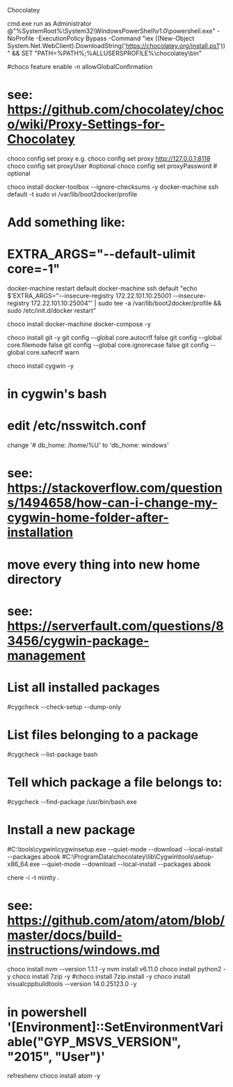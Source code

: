 Chocolatey

cmd.exe run as Administrator
@"%SystemRoot%\System32\WindowsPowerShell\v1.0\powershell.exe" -NoProfile -ExecutionPolicy Bypass -Command "iex ((New-Object System.Net.WebClient).DownloadString('https://chocolatey.org/install.ps1'))" && SET "PATH=%PATH%;%ALLUSERSPROFILE%\chocolatey\bin"

#choco feature enable -n allowGlobalConfirmation

# see: https://github.com/chocolatey/choco/wiki/Proxy-Settings-for-Chocolatey
choco config set proxy <locationandport>
e.g. choco config set proxy http://127.0.0.1:8118
choco config set proxyUser <username> #optional
choco config set proxyPassword <passwordThatGetsEncryptedInFile> # optional

choco install docker-toolbox --ignore-checksums -y
docker-machine ssh default -t sudo vi /var/lib/boot2docker/profile
# Add something like:
#     EXTRA_ARGS="--default-ulimit core=-1"
docker-machine restart default
docker-machine ssh default "echo $'EXTRA_ARGS=\"--insecure-registry 172.22.101.10:25001 --insecure-registry 172.22.101.10:25004\"' | sudo tee -a /var/lib/boot2docker/profile && sudo /etc/init.d/docker restart"

choco install docker-machine docker-compose -y

choco install git -y
git config --global core.autocrlf false
git config --global core.filemode false
git config --global core.ignorecase false
git config --global core.safecrlf warn

choco install cygwin -y

# in cygwin's bash
# edit /etc/nsswitch.conf
change '# db_home:  /home/%U' to 'db_home:  windows'
# see: https://stackoverflow.com/questions/1494658/how-can-i-change-my-cygwin-home-folder-after-installation
# move every thing into new home directory

# see: https://serverfault.com/questions/83456/cygwin-package-management
# List all installed packages
#cygcheck --check-setup --dump-only
# List files belonging to a package
#cygcheck --list-package bash
# Tell which package a file belongs to:
#cygcheck --find-package /usr/bin/bash.exe
# Install a new package
#C:\tools\cygwin\cygwinsetup.exe --quiet-mode --download --local-install --packages abook
#C:\ProgramData\chocolatey\lib\Cygwin\tools\setup-x86_64.exe --quiet-mode --download --local-install --packages abook

chere -i -t mintty .

# see: https://github.com/atom/atom/blob/master/docs/build-instructions/windows.md
choco install nvm --version 1.1.1 -y
nvm install v6.11.0
choco install python2 -y
choco install 7zip -y
#choco install 7zip.install -y
choco install visualcppbuildtools --version 14.0.25123.0 -y
# in powershell '[Environment]::SetEnvironmentVariable("GYP_MSVS_VERSION", "2015", "User")'
refreshenv
choco install atom -y
